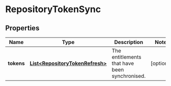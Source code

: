 
# RepositoryTokenSync

## Properties
Name | Type | Description | Notes
------------ | ------------- | ------------- | -------------
**tokens** | [**List&lt;RepositoryTokenRefresh&gt;**](RepositoryTokenRefresh.md) | The entitlements that have been synchronised. |  [optional]



